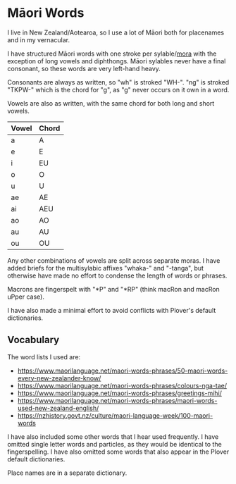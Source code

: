 # Māori Words

I live in New Zealand/Aotearoa, so I use a lot of Māori both for placenames and in my vernacular.

I have structured Māori words with one stroke per sylable/[mora](https://en.wikipedia.org/wiki/M%C4%81ori_phonology#Phonotactics) with the exception of long vowels and diphthongs. Māori sylables never have a final consonant, so these words are very left-hand heavy. 

Consonants are always as written, so "wh" is stroked "WH-". "ng" is stroked "TKPW-" which is the chord for "g", as "g" never occurs on it own in a word.

Vowels are also as written, with the same chord for both long and short vowels.

| Vowel | Chord |
|-------|-------|
| a     | A     |
| e     | E     |
| i     | EU    |
| o     | O     |
| u     | U     |
| ae    | AE    |
| ai    | AEU   |
| ao    | AO    |
| au    | AU    |
| ou    | OU    |

Any other combinations of vowels are split across separate moras. I have added briefs for the multisylabic affixes "whaka-" and "-tanga", but otherwise have made no effort to condense the length of words or phrases.

Macrons are fingerspelt with "\*P" and "\*RP" (think macRon and macRon uPper case).

I have also made a minimal effort to avoid conflicts with Plover's default dictionaries.

## Vocabulary

The word lists I used are:

- https://www.maorilanguage.net/maori-words-phrases/50-maori-words-every-new-zealander-know/
- https://www.maorilanguage.net/maori-words-phrases/colours-nga-tae/
- https://www.maorilanguage.net/maori-words-phrases/greetings-mihi/
- https://www.maorilanguage.net/maori-words-phrases/maori-words-used-new-zealand-english/
- https://nzhistory.govt.nz/culture/maori-language-week/100-maori-words

I have also included some other words that I hear used frequently. I have omitted single letter words and particles, as they would be identical to the fingerspelling. I have also omitted some words that also appear in the Plover default dictionaries.

Place names are in a separate dictionary.
